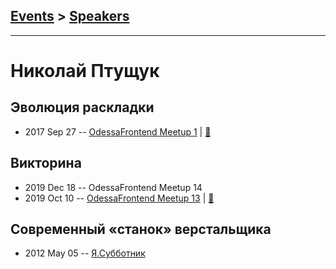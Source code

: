 ## [Events](../README.md) > [Speakers](../speakers.md)
---

# Николай Птущук

## Эволюция раскладки
- 2017 Sep 27 -- [OdessaFrontend Meetup 1](https://youtu.be/JPs5bEHWclA)  | [:notebook:](https://odessafrontend.github.io/evolution/)  
## Викторина
- 2019 Dec 18 -- OdessaFrontend Meetup 14    
- 2019 Oct 10 -- [OdessaFrontend Meetup 13](https://www.youtube.com/watch?v=5FqAfyBUhu8)  | [:notebook:](https://www.slideshare.net/odessafrontend/odessafrontend-meetup-13-181569680)  
## Современный «станок» верстальщика
- 2012 May 05 -- [Я.Субботник](https://events.yandex.ru/lib/talks/114/)    
